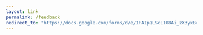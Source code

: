 ```yaml
---
layout: link
permalink: /feedback
redirect_to: "https://docs.google.com/forms/d/e/1FAIpQLScL108Ai_zX3yxB4-2JiA5AYWnPg8CilvsAEQigngY-kEu7nw/viewform"
---
```

